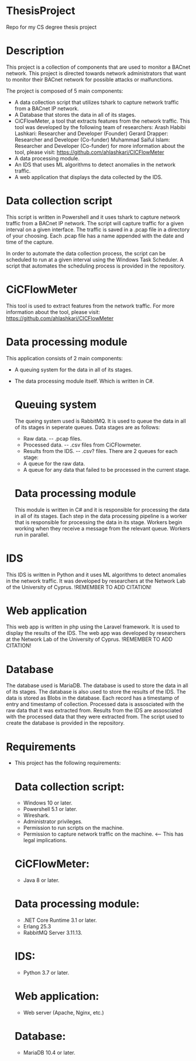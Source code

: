 # ThesisProject
Repo for my CS degree thesis project

# Description
This project is a collection of components that are used to monitor a BACnet network.
This project is directed towards network administrators that want to monitor their BACnet network for possible attacks or malfunctions.

The project is composed of 5 main components:
- A data collection script that utilizes tshark to capture network traffic from a BACnet IP network.
- A Database that stores the data in all of its stages.
- CiCFlowMeter, a tool that extracts features from the network traffic. This tool was developed by the following team of researchers:
    Arash Habibi Lashkari: Researcher and Developer (Founder)
    Gerard Drapper: Researcher and Developer (Co-funder)
    Muhammad Saiful Islam: Researcher and Developer (Co-funder)
    for more information about the tool, please visit: https://github.com/ahlashkari/CICFlowMeter
- A data processing module.
- An IDS that uses ML algorithms to detect anomalies in the network traffic.
- A web application that displays the data collected by the IDS.

# Data collection script
This script is written in Powershell and it uses tshark to capture network traffic from a BACnet IP network.
The script will capture traffic for a given interval on a given interface.
The traffic is saved in a .pcap file in a directory of your choosing.
Each .pcap file has a name appended with the date and time of the capture.

In order to automate the data collection process, the script can be scheduled to run at a given interval using the Windows Task Scheduler. A script that automates the scheduling process is provided in the repository.

# CiCFlowMeter
This tool is used to extract features from the network traffic.
For more information about the tool, please visit: https://github.com/ahlashkari/CICFlowMeter

# Data processing module
This application consists of 2 main components:
- A queuing system for the data in all of its stages.
- The data processing module itself. Which is written in C#.

    # Queuing system
    The queing system used is RabbitMQ. It is used to queue the data in all of its stages in seperate queues.
    Data stages are as follows:
    - Raw data. -- .pcap files.
    - Processed data. -- .csv files from CiCFlowmeter.
    - Results from the IDS. -- .csv? files.
    There are 2 queues for each stage:
    - A queue for the raw data.
    - A queue for any data that failed to be processed in the current stage.

    # Data processing module
    This module is written in C# and it is responsible for processing the data in all of its stages.
    Each step in the data processing pipeline is a worker that is responsible for processing the data in its stage.
    Workers begin working when they receive a message from the relevant queue.
    Workers run in parallel.

# IDS
This IDS is written in Python and it uses ML algorithms to detect anomalies in the network traffic.
It was developed by researchers at the Network Lab of the University of Cyprus.
!REMEMBER TO ADD CITATION!

# Web application
This web app is written in php using the Laravel framework.
It is used to display the results of the IDS.
The web app was developed by researchers at the Network Lab of the University of Cyprus.
!REMEMBER TO ADD CITATION!

# Database
The database used is MariaDB.
The database is used to store the data in all of its stages.
The database is also used to store the results of the IDS.
The data is stored as Blobs in the database.
Each record has a timestamp of entry and timestamp of collection.
Processed data is assosciated with the raw data that it was extracted from.
Results from the IDS are assosciated with the processed data that they were extracted from.
The script used to create the database is provided in the repository.

# Requirements
- This project has the following requirements:

    # Data collection script:
    - Windows 10 or later.
    - Powershell 5.1 or later.
    - Wireshark.
    - Administrator privileges.
    - Permission to run scripts on the machine.
    - Permission to capture network traffic on the machine. <-- This has legal implications.

    # CiCFlowMeter:
    - Java 8 or later.

    # Data processing module:
    - .NET Core Runtime 3.1 or later.
    - Erlang 25.3
    - RabbitMQ Server 3.11.13.

    # IDS:
    - Python 3.7 or later.

    # Web application:
    - Web server (Apache, Nginx, etc.)

    # Database:
    - MariaDB 10.4 or later.
